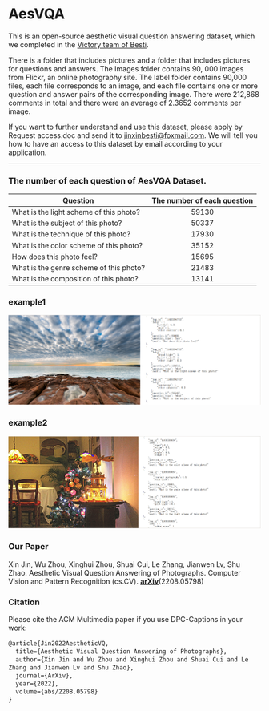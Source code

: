 # AesVQA

This is an open-source aesthetic visual question answering dataset, which we completed in the [Victory team of Besti](https://www.victory-lab.net/).

There is a folder that includes pictures and a folder that includes pictures for questions and answers. The Images folder contains 90, 000 images from Flickr, an online photography site. The label folder contains 90,000 files, each file corresponds to an image, and each file contains one or more question and answer pairs of the corresponding image. There were 212,868 comments in total and there were an average of 2.3652 comments per image.

If you want to further understand and use this dataset, please apply by Request access.doc and send it to jinxinbesti@foxmail.com. We will tell you how to have an access to this dataset by email according to your application.

*************************************************************************************
### The number of each question of AesVQA Dataset.

| Question      | The number of each question     |
| ---------- | :-----------:  |
| What is the light scheme of this photo?      |  59130     |
| What is the subject of this photo?           |  50337     |
| What is the technique of this photo?     | 17930     |
| What is the color scheme of this photo?      | 35152     |
| How does this photo feel?                    | 15695    |
| What is the genre scheme of this photo?      | 21483    |
| What is the composition of this photo?      | 13141    |
  
### example1
   
![](0f4f017440367f2716da1235401bb77.png)  

  
### example2

![](7f2a2d29bccd0fdd52af169761ba2d5.png) 
  
### Our Paper  
  
Xin Jin, Wu Zhou, Xinghui Zhou, Shuai Cui, Le Zhang, Jianwen Lv, Shu Zhao. Aesthetic Visual Question Answering of Photographs. Computer Vision and Pattern Recognition (cs.CV).  **[arXiv](https://arxiv.org/abs/2208.05798)**(2208.05798)


### Citation

Please cite the ACM Multimedia paper if you use DPC-Captions in your work:

```
@article{Jin2022AestheticVQ,
  title={Aesthetic Visual Question Answering of Photographs},
  author={Xin Jin and Wu Zhou and Xinghui Zhou and Shuai Cui and Le Zhang and Jianwen Lv and Shu Zhao},
  journal={ArXiv},
  year={2022},
  volume={abs/2208.05798}
}
```
